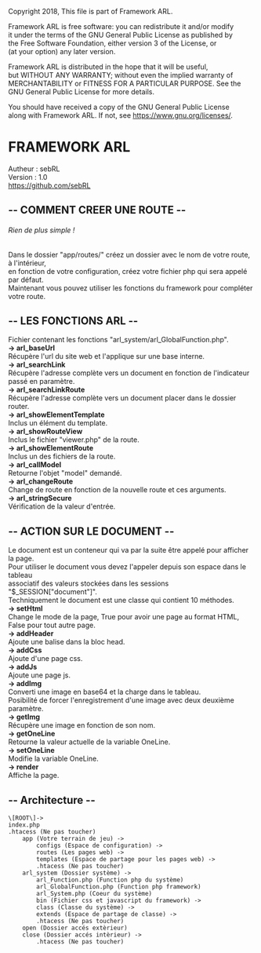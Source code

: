   
Copyright 2018, This file is part of Framework ARL.    

Framework ARL is free software: you can redistribute it and/or modify  
it under the terms of the GNU General Public License as published by  
the Free Software Foundation, either version 3 of the License, or  
(at your option) any later version.    

Framework ARL is distributed in the hope that it will be useful,  
but WITHOUT ANY WARRANTY; without even the implied warranty of  
MERCHANTABILITY or FITNESS FOR A PARTICULAR PURPOSE.  See the  
GNU General Public License for more details.    

You should have received a copy of the GNU General Public License  
along with Framework ARL.  If not, see <https://www.gnu.org/licenses/>.      


# FRAMEWORK ARL  
Autheur : sebRL  
Version : 1.0  
https://github.com/sebRL      


## -- COMMENT CREER UNE ROUTE --  
###### Rien de plus simple !  
Dans le dossier "app/routes/" créez un dossier avec le nom de votre route, à l'intérieur,  
en fonction de votre configuration, créez votre fichier php qui sera appelé par défaut.  
Maintenant vous pouvez utiliser les fonctions du framework pour compléter votre route.      


## -- LES FONCTIONS ARL --  
Fichier contenant les fonctions "arl_system/arl_GlobalFunction.php".  
	**-> arl_baseUrl**  
		Récupère l'url du site web et l'applique sur une base interne.  
	**-> arl_searchLink**  
		Récupère l'adresse complète vers un document en fonction de l'indicateur passé en paramètre.  
	**-> arl_searchLinkRoute**  
		Récupère l'adresse complète vers un document placer dans le dossier router.  
	**-> arl_showElementTemplate**  
		Inclus un élément du template.  
	**-> arl_showRouteView**  
		Inclus le fichier "viewer.php" de la route.  
	**-> arl_showElementRoute**  
		Inclus un des fichiers de la route.  
	**-> arl_callModel**  
		Retourne l'objet "model" demandé.  
	**-> arl_changeRoute**  
		Change de route en fonction de la nouvelle route et ces arguments.  
	**-> arl_stringSecure**  
		Vérification de la valeur d'entrée.      


## -- ACTION SUR LE DOCUMENT --  
Le document est un conteneur qui va par la suite être appelé pour afficher la page.  
Pour utiliser le document vous devez l'appeler depuis son espace dans le tableau  
associatif des valeurs stockées dans les sessions "$_SESSION["document"]".  
Techniquement le document est une classe qui contient 10 méthodes.  
	**-> setHtml**  
		Change le mode de la page, True pour avoir une page au format HTML, False pour tout autre page.  
	**-> addHeader**  
		Ajoute une balise dans la bloc head.  
	**-> addCss**  
		Ajoute d'une page css.  
	**-> addJs**  
		Ajoute une page js.  
	**-> addImg**  
		Converti une image en base64 et la charge dans le tableau.  
		Posibilité de forcer l'enregistrement d'une image avec deux deuxième paramètre.  
	**-> getImg**  
		Récupère une image en fonction de son nom.  
	**-> getOneLine**  
		Retourne la valeur actuelle de la variable OneLine.  
	**-> setOneLine**  
		Modifie la variable OneLine.  
	**-> render**  
		Affiche la page.      


## -- Architecture --  
	\[ROOT\]->  
	index.php  
	.htacess (Ne pas toucher)  
		app (Votre terrain de jeu) ->  
			configs (Espace de configuration) ->  
			routes (Les pages web) ->  
			templates (Espace de partage pour les pages web) ->  
			.htacess (Ne pas toucher)  
		arl_system (Dossier système) ->  
			arl_Function.php (Function php du système)  
			arl_GlobalFunction.php (Function php framework)  
			arl_System.php (Coeur du système)  
			bin (Fichier css et javascript du framework) ->  
			class (Classe du système) ->  
			extends (Espace de partage de classe) ->  
			.htacess (Ne pas toucher)  
		open (Dossier accés extèrieur)  
		close (Dossier accés intèrieur) ->  
			.htacess (Ne pas toucher)